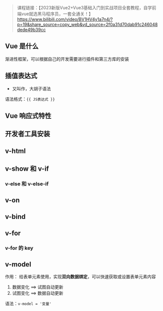 > 课程链接：【2023新版Vue2+Vue3基础入门到实战项目全套教程，自学前端vue就选黑马程序员，一套全通关！】 https://www.bilibili.com/video/BV1HV4y1a7n4/?p=19&share_source=copy_web&vd_source=2f0a31d70dab91c246048dede49b39cc



## Vue 是什么

渐进性框架，可以根据自己的开发需要进行插件和第三方库的安装



## 插值表达式

- 又叫作，大胡子语法

语法格式：`{{ JS表达式 }}`



## Vue 响应式特性



## 开发者工具安装



## v-html



## v-show 和 v-if

### v-else 和 v-else-if



## v-on



## v-bind



## v-for

### v-for 的 key



## v-model

作用： 给表单元素使用，实现**双向数据绑定**，可以快速获取或设置表单元素内容

1. 数据变化 ==> 试图自动更新
2. 试图变化 ==> 数据自动更新

语法：`v-model = '变量'`

